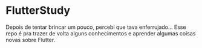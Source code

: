 # FlutterStudy
Depois de tentar brincar um pouco, percebi que tava enferrujado... Esse repo é pra trazer de volta alguns conhecimentos e aprender algumas coisas novas sobre Flutter.
